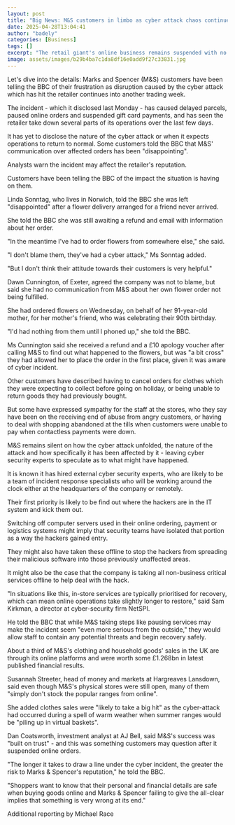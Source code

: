 ```yaml
---
layout: post
title: "Big News: M&S customers in limbo as cyber attack chaos continues"
date: 2025-04-28T13:04:41
author: "badely"
categories: [Business]
tags: []
excerpt: "The retail giant's online business remains suspended with no indication yet when it will be restored."
image: assets/images/b29b4ba7c1da8df16e0add9f27c33831.jpg
---
```


Let's dive into the details: Marks and Spencer (M&S) customers have been telling the BBC of their frustration as disruption caused by the cyber attack which has hit the retailer continues into another trading week.

The incident - which it disclosed last Monday - has caused delayed parcels, paused online orders and suspended gift card payments, and has seen the retailer take down several parts of its operations over the last few days.

It has yet to disclose the nature of the cyber attack or when it expects operations to return to normal. Some customers told the BBC that M&S' communication over affected orders has been "disappointing".

Analysts warn the incident may affect the retailer's reputation.

Customers have been telling the BBC of the impact the situation is having on them.

Linda Sonntag, who lives in Norwich, told the BBC she was left "disappointed" after a flower delivery arranged for a friend never arrived.

She told the BBC she was still awaiting a refund and email with information about her order.

"In the meantime I've had to order flowers from somewhere else," she said.

"I don't blame them, they've had a cyber attack," Ms Sonntag added.

"But I don't think their attitude towards their customers is very helpful."

Dawn Cunnington, of Exeter, agreed the company was not to blame, but said she had no communication from M&S about her own flower order not being fulfilled.

She had ordered flowers on Wednesday, on behalf of her 91-year-old mother, for her mother's friend, who was celebrating their 90th birthday.

"I'd had nothing from them until I phoned up," she told the BBC.

Ms Cunnington said she received a refund and a £10 apology voucher after calling M&S to find out what happened to the flowers, but was "a bit cross" they had allowed her to place the order in the first place, given it was aware of cyber incident.

Other customers have described having to cancel orders for clothes which they were expecting to collect before going on holiday, or being unable to return goods they had previously bought.

But some have expressed sympathy for the staff at the stores, who they say have been on the receiving end of abuse from angry customers, or having to deal with shopping abandoned at the tills when customers were unable to pay when contactless payments were down.

M&S remains silent on how the cyber attack unfolded, the nature of the attack and how specifically it has been affected by it - leaving cyber security experts to speculate as to what might have happened.

It is known it has hired external cyber security experts, who are likely to be a team of incident response specialists who will be working around the clock either at the headquarters of the company or remotely.

Their first priority is likely to be find out where the hackers are in the IT system and kick them out.

Switching off computer servers used in their online ordering, payment or logistics systems might imply that security teams have isolated that portion as a way the hackers gained entry.

They might also have taken these offline to stop the hackers from spreading their malicious software into those previously unaffected areas.

It might also be the case that the company is taking all non-business critical services offline to help deal with the hack.

"In situations like this, in-store services are typically prioritised for recovery, which can mean online operations take slightly longer to restore," said Sam Kirkman, a director at cyber-security firm NetSPI.

He told the BBC that while M&S taking steps like pausing services may make the incident seem "even more serious from the outside," they would allow staff to contain any potential threats and begin recovery safely.

About a third of M&S's clothing and household goods' sales in the UK are through its online platforms and were worth some £1.268bn in latest published financial results. 

Susannah Streeter, head of money and markets at Hargreaves Lansdown, said even though M&S's physical stores were still open, many of them "simply don't stock the popular ranges from online".

She added clothes sales were "likely to take a big hit" as the cyber-attack had occurred during a spell of warm weather when summer ranges would be "piling up in virtual baskets".

Dan Coatsworth, investment analyst at AJ Bell, said M&S's success was "built on trust" - and this was something customers may question after it suspended online orders.

"The longer it takes to draw a line under the cyber incident, the greater the risk to Marks & Spencer's reputation," he told the BBC. 

"Shoppers want to know that their personal and financial details are safe when buying goods online and Marks & Spencer failing to give the all-clear implies that something is very wrong at its end."

Additional reporting by Michael Race

